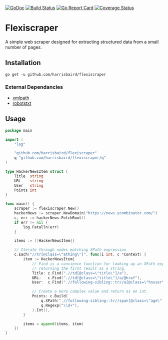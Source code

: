 [![GoDoc](https://godoc.org/github.com/harrisbaird/flexiscraper?status.svg)](https://godoc.org/github.com/harrisbaird/flexiscraper)
[![Build Status](https://travis-ci.org/harrisbaird/flexiscraper.svg?branch=master)](https://travis-ci.org/harrisbaird/flexiscraper)
[![Go Report Card](https://goreportcard.com/badge/github.com/harrisbaird/flexiscraper)](https://goreportcard.com/report/github.com/harrisbaird/flexiscraper)
[![Coverage Status](https://coveralls.io/repos/github/harrisbaird/flexiscraper/badge.svg?branch=master)](https://coveralls.io/github/harrisbaird/flexiscraper?branch=master)

# Flexiscraper

A simple web scraper designed for extracting structured data from a small number of pages.

## Installation

```
go get -u github.com/harrisbaird/flexiscraper
```

### External Dependancies
* [xmlpath](http://gopkg.in/xmlpath.v2)
* [robotstxt](github.com/temoto/robotstxt)

## Usage

```Go
package main

import (
	"log"

	"github.com/harrisbaird/flexiscraper"
	q "github.com/harrisbaird/flexiscraper/q"
)

type HackerNewsItem struct {
	Title  string
	URL    string
	User   string
	Points int
}

func main() {
	scraper := flexiscraper.New()
	hackerNews := scraper.NewDomain("https://news.ycombinator.com/")
	c, err := hackerNews.FetchRoot()
	if err != nil {
		log.Fatalln(err)
	}

	items := []HackerNewsItem{}

	// Iterate through nodes matching XPath expression
	c.Each("//tr[@class=\"athing\"]", func(i int, c *Context) {
		item := HackerNewsItem{
			// Find is a convience function for looking up an XPath expression,
			// returning the first result as a string.
			Title: c.Find(".//td[@class=\"title\"]/a"),
			URL:   c.Find(".//td[@class=\"title\"]/a/@href"),
			User:  c.Find(".//following-sibling::tr//a[@class=\"hnuser\"]"),

			// Create a more complex value and return as an int.
			Points: c.Build(
				q.XPath(".//following-sibling::tr//span[@class=\"age\"]"),
				q.Regexp("\\d+"),
			).Int(),
		}

		items = append(items, item)
	})
}
```
